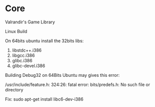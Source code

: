 Core
====

Valrandir's Game Library



Linux Build

On 64bits ubuntu install the 32bits libs:

1. libstdc++.i386
2. libgcc.i386
3. glibc.i386
4. glibc-devel.i386

Building Debug32 on 64Bits Ubuntu may gives this error:

/usr/include/feature.h: 324:26: fatal error: bits/predefs.h: No such file or directory

Fix: sudo apt-get install libc6-dev-i386
